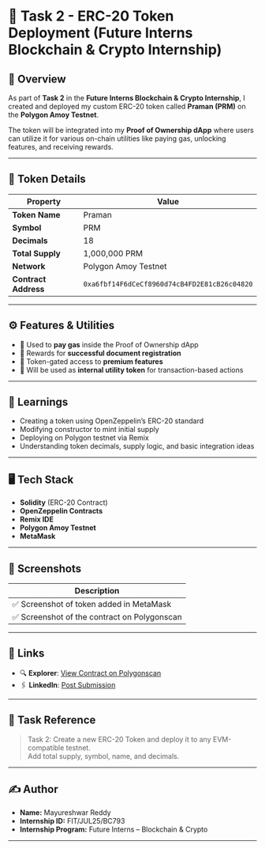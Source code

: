 # 🚀 Task 2 - ERC-20 Token Deployment (Future Interns Blockchain & Crypto Internship)

## 📌 Overview

As part of **Task 2** in the **Future Interns Blockchain & Crypto Internship**, I created and deployed my custom ERC-20 token called **Praman (PRM)** on the **Polygon Amoy Testnet**.

The token will be integrated into my **Proof of Ownership dApp** where users can utilize it for various on-chain utilities like paying gas, unlocking features, and receiving rewards.

---

## 💠 Token Details

| Property         | Value                   |
|------------------|-------------------------|
| **Token Name**   | Praman                  |
| **Symbol**       | PRM                     |
| **Decimals**     | 18                      |
| **Total Supply** | 1,000,000 PRM           |
| **Network**      | Polygon Amoy Testnet    |
| **Contract Address** | `0xa6fbf14F6dCeCf8960d74cB4FD2E81cB26c04820` |

---

## ⚙️ Features & Utilities

- 🧾 Used to **pay gas** inside the Proof of Ownership dApp
- 🎁 Rewards for **successful document registration**
- 🚀 Token-gated access to **premium features**
- 💼 Will be used as **internal utility token** for transaction-based actions

---

## 🧠 Learnings

- Creating a token using OpenZeppelin’s ERC-20 standard
- Modifying constructor to mint initial supply
- Deploying on Polygon testnet via Remix
- Understanding token decimals, supply logic, and basic integration ideas

---

## 🖥️ Tech Stack

- **Solidity** (ERC-20 Contract)
- **OpenZeppelin Contracts**
- **Remix IDE**
- **Polygon Amoy Testnet**
- **MetaMask**

---

## 📸 Screenshots

| **Description** |
|------------|
|✅ Screenshot of token added in MetaMask | 
|✅ Screenshot of the contract on Polygonscan|
---

## 🔗 Links

- 🔍 **Explorer**: [View Contract on Polygonscan](https://amoy.polygonscan.com/address/0xa6fbf14F6dCeCf8960d74cB4FD2E81cB26c04820)
- 🖇️ **LinkedIn**: [Post Submission]()

---

## 🧾 Task Reference

> Task 2: Create a new ERC-20 Token and deploy it to any EVM-compatible testnet.  
> Add total supply, symbol, name, and decimals.

---

## ✍️ Author

- **Name:** Mayureshwar Reddy  
- **Internship ID:** FIT/JUL25/BC793  
- **Internship Program:** Future Interns – Blockchain & Crypto  

---

